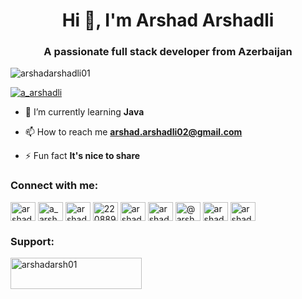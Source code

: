 
<h1 align="center">Hi 👋, I'm Arshad Arshadli</h1>
<h3 align="center">A passionate full stack developer from Azerbaijan</h3>

<p align="left"> <img src="https://komarev.com/ghpvc/?username=arshadarshadli01&label=Profile%20views&color=0e75b6&style=flat" alt="arshadarshadli01" /> </p>


<p align="left"> <a href="https://twitter.com/a_arshadli" target="blank"><img src="https://img.shields.io/twitter/follow/a_arshadli?logo=twitter&style=for-the-badge" alt="a_arshadli" /></a> </p>


- 🌱 I’m currently learning **Java**

- 📫 How to reach me **arshad.arshadli02@gmail.com**

- ⚡ Fun fact **It's nice to share**


<h3 align="left">Connect with me:</h3>
<p align="left">
<a href="https://codepen.io/arshad-arshadli" target="blank"><img align="center" src="https://raw.githubusercontent.com/rahuldkjain/github-profile-readme-generator/master/src/images/icons/Social/codepen.svg" alt="arshad-arshadli" height="30" width="40" /></a>
<a href="https://twitter.com/a_arshadli" target="blank"><img align="center" src="https://raw.githubusercontent.com/rahuldkjain/github-profile-readme-generator/master/src/images/icons/Social/twitter.svg" alt="a_arshadli" height="30" width="40" /></a>
<a href="https://linkedin.com/in/arshad-arshadli-170991201" target="blank"><img align="center" src="https://raw.githubusercontent.com/rahuldkjain/github-profile-readme-generator/master/src/images/icons/Social/linked-in-alt.svg" alt="arshad-arshadli-170991201" height="30" width="40" /></a>
<a href="https://stackoverflow.com/users/22088940" target="blank"><img align="center" src="https://raw.githubusercontent.com/rahuldkjain/github-profile-readme-generator/master/src/images/icons/Social/stack-overflow.svg" alt="22088940" height="30" width="40" /></a>
<a href="https://fb.com/arshad.arshadli2" target="blank"><img align="center" src="https://raw.githubusercontent.com/rahuldkjain/github-profile-readme-generator/master/src/images/icons/Social/facebook.svg" alt="arshad.arshadli2" height="30" width="40" /></a>
<a href="https://instagram.com/arshad.arshadli" target="blank"><img align="center" src="https://raw.githubusercontent.com/rahuldkjain/github-profile-readme-generator/master/src/images/icons/Social/instagram.svg" alt="arshad.arshadli" height="30" width="40" /></a>
<a href="https://medium.com/@arshad.arshadli02" target="blank"><img align="center" src="https://raw.githubusercontent.com/rahuldkjain/github-profile-readme-generator/master/src/images/icons/Social/medium.svg" alt="@arshad.arshadli02" height="30" width="40" /></a>
<a href="https://www.youtube.com/@arshadarshadli9153" target="blank"><img align="center" src="https://raw.githubusercontent.com/rahuldkjain/github-profile-readme-generator/master/src/images/icons/Social/youtube.svg" alt="arshadarshadli9153" height="30" width="40" /></a>
<a href="https://www.hackerrank.com/arshad_arshadli1" target="blank"><img align="center" src="https://raw.githubusercontent.com/rahuldkjain/github-profile-readme-generator/master/src/images/icons/Social/hackerrank.svg" alt="arshad_arshadli1" height="30" width="40" /></a>
</p>
<h3 align="left">Support:</h3>
<p><a href="https://www.buymeacoffee.com/arshadarsh01"> <img align="left" src="https://cdn.buymeacoffee.com/buttons/v2/default-yellow.png" height="50" width="210" alt="arshadarsh01" /></a></p><br><br>
